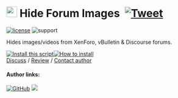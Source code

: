 # <picture><source media="(prefers-color-scheme: dark)" srcset="https://cdn.jsdelivr.net/gh/adamlui/userscripts@latest/hide-forum-images/media/images/icons/private-eye/white/icon32.png"><img width=28 src="https://cdn.jsdelivr.net/gh/adamlui/userscripts@latest/hide-forum-images/media/images/icons/private-eye/black/icon32.png"></picture> Hide Forum Images &nbsp;[![Tweet](https://img.shields.io/twitter/url/http/shields.io.svg?style=social)](https://twitter.com/intent/tweet?text=Just%20discovered%20this%20epic%20userscript!&url=https://github.com/adamlui/userscripts/tree/master/hide-forum-images&hashtags=greasemonkey,userscripts,javascript)

[![license](https://img.shields.io/badge/License-MIT-green.svg)](LICENSE.md)
![support](https://img.shields.io/badge/Support-Chrome|Firefox|Edge|Safari|Opera-989898.svg) 

Hides images/videos from XenForo, vBulletin & Discourse forums.

<a href="https://greasyfork.org/scripts/12639-hide-forum-images"><img alt="Install this script" src="https://cdn.jsdelivr.net/gh/adamlui/userscripts@latest/media/images/buttons/greasy-fork/install-button.svg"></a><a href="https://greasyfork.org/help/installing-user-scripts"><img alt="How to install" title="How to install" src="https://cdn.jsdelivr.net/gh/adamlui/userscripts@latest/media/images/buttons/greasy-fork/help-button.svg"></a>
<br>
[Discuss](https://github.com/adamlui/userscripts/discussions) /
[Review](https://greasyfork.org/scripts/12639/feedback#post-discussion) /
[Contact author](https://github.com/adamlui)

#### Author links:

[![GitHub](https://img.shields.io/github/followers/adamlui?label=Follow%20%40adamlui&style=social)](https://github.com/adamlui)
<a href="https://elonsucks.org/@adam"><img align="bottom" src="https://img.shields.io/mastodon/follow/109387703022229926?domain=https%3A%2F%2Felonsucks.org&style=social"></a>
